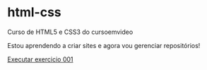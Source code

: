 # html-css
Curso de HTML5 e CSS3 do cursoemvideo

Estou aprendendo a criar sites e agora vou gerenciar repositórios!

<a href="https://rafaelnaymaier.github.io/html-css/exercicios/ex001/index.html"> Executar exercicio 001</a>
